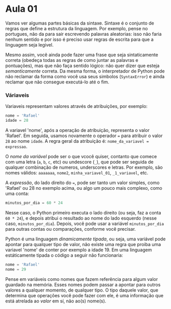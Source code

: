Aula 01
=======

Vamos ver algumas partes básicas da sintaxe. Sintaxe é o conjunto de regras que define a estrutura da linguagem. Por exemplo, pense no portugues, não da para sair escrevendo palavras aleatorias: isso não faria nenhum sentido e por isso é preciso usar regras de escrita para que a linguagem seja legivel. 

Mesmo assim, você ainda pode fazer uma frase que seja sintaticamente correta (obedeça todas as regras de como juntar as palavras e pontuações), mas que não faça sentido lógico: não quer dizer que esteja *semanticamente* correta. Da mesma forma, o interpretador de Python pode não reclamar da forma como você usa seus simbolos (`SyntaxError`) e ainda reclamar que não consegue executá-lo até o fim.

### Váriaveis

Variaveis representam valores através de atribuições, por exemplo:

```python
nome = 'Rafael'
idade = 28
```

A variavel 'nome', após a operação de atribuição, representa o valor 'Rafael'. Em seguida, usamos novamente o operador `=` para atribuir o valor `28` ao nome `idade`. A regra geral da atribuição é: `nome_da_variavel = expressao`. 

O *nome da variável* pode ser o que vcocê quiser, contanto que comece com uma letra (`a`, `b`, `c`, etc) ou undescore (`_`), que pode ser seguida de qualquer combinação de numeros, underscores e letras. Por exemplo, são nomes válidos: `aaaaaaa`, `nome2`, `minha_variavel_01`, `_1_variavel`, etc.

A *expressão*, do lado direito do `=`, pode ser tanto um valor simples, como 'Rafael' ou 28 no exemplo acima, ou algo um pouco mais complexo, como uma conta:

```python
minutos_por_dia = 60 * 24
```

Nesse caso, o Python primeiro executa o lado direito (ou seja, faz a conta `60 * 24`), e depois atribui o resultado ao nome do lado esquerdo (nesse caso, `minutos_por_dia`). Depois, você pode usar a variável `minutos_por_dia` para outras contas ou comparações, conforme você precisar.

Python é uma linguagem *dinamicamente tipada*, ou seja, uma variável pode apontar para qualquer tipo de valor, não existe uma regra que proiba uma variavel 'nome' de conter por exemplo a idade 19. Em uma linguagem estáticamente tipada o código a seguir não funcionaria:

```python
nome = 'Rafael'
nome = 29
```

Pense em variáveis como nomes que fazem referência para algum valor guardado na memória. Esses nomes podem passar a apontar para outros valores a qualquer momento, de qualquer tipo. O tipo daquele valor, que determina que operações você pode fazer com ele, é uma informação que está atrelada ao *valor* em sí, não ao(s) nome(s).
